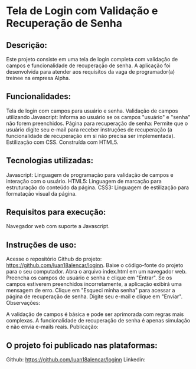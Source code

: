 # Tela de Login com Validação e Recuperação de Senha
## Descrição:

Este projeto consiste em uma tela de login completa com validação de campos e funcionalidade de recuperação de senha. A aplicação foi desenvolvida para atender aos requisitos da vaga de programador(a) treinee na empresa Alpha.

## Funcionalidades:

Tela de login com campos para usuário e senha.
Validação de campos utilizando Javascript:
Informa ao usuário se os campos "usuário" e "senha" não forem preenchidos.
Página para recuperação de senha:
Permite que o usuário digite seu e-mail para receber instruções de recuperação (a funcionalidade de recuperação em si não precisa ser implementada).
Estilização com CSS.
Construída com HTML5.
## Tecnologias utilizadas:

Javascript: Linguagem de programação para validação de campos e interação com o usuário.
HTML5: Linguagem de marcação para estruturação do conteúdo da página.
CSS3: Linguagem de estilização para formatação visual da página.
## Requisitos para execução:

Navegador web com suporte a Javascript.
## Instruções de uso:

Acesse o repositório Github do projeto: https://github.com/luan18alencar/loginn.
Baixe o código-fonte do projeto para o seu computador.
Abra o arquivo index.html em um navegador web.
Preencha os campos de usuário e senha e clique em "Entrar".
Se os campos estiverem preenchidos incorretamente, a aplicação exibirá uma mensagem de erro.
Clique em "Esqueci minha senha" para acessar a página de recuperação de senha.
Digite seu e-mail e clique em "Enviar".
Observações:

A validação de campos é básica e pode ser aprimorada com regras mais complexas.
A funcionalidade de recuperação de senha é apenas simulação e não envia e-mails reais.
Publicação:

## O projeto foi publicado nas plataformas:

Github: https://github.com/luan18alencar/loginn
Linkedin: 